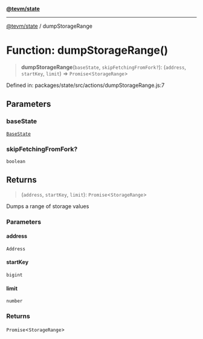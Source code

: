 [**@tevm/state**](../README.md)

***

[@tevm/state](../globals.md) / dumpStorageRange

# Function: dumpStorageRange()

> **dumpStorageRange**(`baseState`, `skipFetchingFromFork?`): (`address`, `startKey`, `limit`) => `Promise`\<`StorageRange`\>

Defined in: packages/state/src/actions/dumpStorageRange.js:7

## Parameters

### baseState

[`BaseState`](../type-aliases/BaseState.md)

### skipFetchingFromFork?

`boolean`

## Returns

> (`address`, `startKey`, `limit`): `Promise`\<`StorageRange`\>

Dumps a range of storage values

### Parameters

#### address

`Address`

#### startKey

`bigint`

#### limit

`number`

### Returns

`Promise`\<`StorageRange`\>

